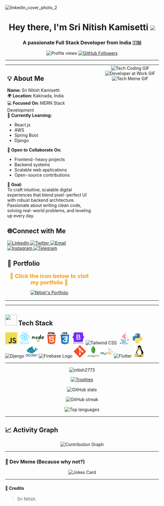 
![linkedin_cover_photo_2](https://github.com/user-attachments/assets/aefa7de5-f8a8-4422-a386-ca745837151e)
<!-- Profile Header Image -->


<h1 align="center">Hey there, I'm Sri Nitish Kamisetti <img src="https://raw.githubusercontent.com/MartinHeinz/MartinHeinz/master/wave.gif" width="30px"></h1>
<h3 align="center">A passionate Full Stack Developer from India 🇮🇳</h3>

<p align="center">
  <img src="https://komarev.com/ghpvc/?username=nitish2773&style=flat-square" alt="Profile views" />
  <a href="https://github.com/nitish2773?tab=followers"><img src="https://img.shields.io/github/followers/nitish2773?label=Follow&style=social" alt="GitHub Followers"></a>
</p>

---

<table style="border-collapse: collapse; width: 100%;">
  <tr>
    <td valign="top" width="60%" style="padding-right: 20px;">

## 💡 About Me

**Name:** Sri Nitish Kamisetti  
🌍 **Location:** Kakinada, India  
💻 **Focused On:** MERN Stack Development  
📖 **Currently Learning:**  
- React.js  
- AWS  
- Spring Boot  
- Django  

🤝 **Open to Collaborate On:**  
- Frontend-heavy projects  
- Backend systems  
- Scalable web applications  
- Open-source contributions  


🎯 **Goal:**  
To craft intuitive, scalable digital experiences that blend pixel-perfect UI with robust backend architecture. Passionate about writing clean code, solving real-world problems, and leveling up every day.

## 🌐Connect with Me

<p align="left">
  <a href="https://www.linkedin.com/in/sri-nitish-kamisetti/">
    <img src="https://cdn.jsdelivr.net/gh/devicons/devicon/icons/linkedin/linkedin-original.svg" alt="LinkedIn" height="30" width="40" />
  </a>
  
  <a href="https://twitter.com/your_username" target="_blank">
    <img src="https://cdn.jsdelivr.net/gh/devicons/devicon/icons/twitter/twitter-original.svg" alt="Twitter" height="30" width="40" />
  </a>
  
  <a href="mailto:nitishkamisetti123@gmail.com" target="_blank">
    <img src="https://img.icons8.com/fluency/48/000000/apple-mail.png" alt="Email" height="40" width="40" />
  </a>
  
  <a href="https://www.instagram.com/_nitish_2773" target="_blank">
    <img src="https://img.icons8.com/fluency/48/instagram-new.png" alt="Instagram" height="40" width="40" />
  </a>
  
<a href="https://t.me/Srinitish" target="_blank">
    <img src="https://img.icons8.com/color/48/telegram-app.png" alt="Telegram" height="40" width="40" />
  </a>
  
</p>

## 🚀 Portfolio

<p align="center">
  <strong style="font-size: 18px; color: #f39c12;">🔻 Click the icon below to visit my portfolio 🔻</strong>
</p>

<p align="center">
  <a href="https://srinitishportfolio.netlify.app/" target="_blank">
    <img src="https://mir-s3-cdn-cf.behance.net/project_modules/disp/945b0225337909.563440870421b.png" alt="Nitish's Portfolio" width="120px" height="120px" />
  </a>
</p>

   </td>
    <td valign="top" width="40%" style="text-align: center; padding-left: 20px;">
      <img src="https://media4.giphy.com/media/v1.Y2lkPTc5MGI3NjExeXNqN2JkMDlqcGxhcGdlcjZud3RmZmtmdTA2dGZ1NTc0dmZpbnI4dCZlcD12MV9pbnRlcm5hbF9naWZfYnlfaWQmY3Q9Zw/SWoSkN6DxTszqIKEqv/giphy.gif" width="100%" alt="Tech Coding GIF" style="max-height: 100%; object-fit: cover;">
      <img src="https://media4.giphy.com/media/v1.Y2lkPTc5MGI3NjExYjYyY3ZsZnQ5eGNoOXBzMnpoeDk5MGUzMXBscnZ2MHNzcnpzYjdiMiZlcD12MV9pbnRlcm5hbF9naWZfYnlfaWQmY3Q9Zw/pqMSyHmekA1Qe7Utp7/giphy.gif" width="100%" alt="Developer at Work GIF" style="max-height: 100%; object-fit: cover;">
      <img src="https://media0.giphy.com/media/v1.Y2lkPTc5MGI3NjExamhqMWF1cXhieG9pZHd0dDQ4YzB3d2ZpYmxrOWZvNHRkMnpiNGpmMSZlcD12MV9pbnRlcm5hbF9naWZfYnlfaWQmY3Q9Zw/YTzh3zw4mj1XpjjiIb/giphy.gif" width="100%" alt="Tech Meme GIF" style="max-height: 100%; object-fit: cover;">
    </td>
    </td>
  </tr>
</table>

---

<h2> <img src="https://media2.giphy.com/media/QssGEmpkyEOhBCb7e1/giphy.gif?cid=ecf05e47a0n3gi1bfqntqmob8g9aid1oyj2wr3ds3mg700bl&amp;rid=giphy.gif" width="38px" height="36px"> Tech Stack </h2>

<p align="left">
  
  <img src="https://raw.githubusercontent.com/devicons/devicon/master/icons/javascript/javascript-original.svg" alt="JavaScript" width="40" />
  
  <img src="https://raw.githubusercontent.com/devicons/devicon/master/icons/react/react-original-wordmark.svg" alt="React" width="40" />
  
  <img src="https://raw.githubusercontent.com/devicons/devicon/master/icons/nodejs/nodejs-original-wordmark.svg" alt="NodeJS" width="40" />
  
  <img src="https://raw.githubusercontent.com/devicons/devicon/master/icons/html5/html5-original-wordmark.svg" alt="HTML5" width="40" />
  
  <img src="https://raw.githubusercontent.com/devicons/devicon/master/icons/css3/css3-original-wordmark.svg" alt="CSS3" width="40" />
  
  <img src="https://raw.githubusercontent.com/devicons/devicon/master/icons/bootstrap/bootstrap-plain-wordmark.svg" alt="Bootstrap" width="40" />
  
  <img src="https://www.vectorlogo.zone/logos/tailwindcss/tailwindcss-icon.svg" alt="Tailwind CSS" width="40" />
  <img src="https://raw.githubusercontent.com/devicons/devicon/master/icons/java/java-original.svg" alt="Java" width="40" />
  <img src="https://raw.githubusercontent.com/devicons/devicon/master/icons/python/python-original.svg" alt="Python" width="40" />
  <img src="https://cdn.worldvectorlogo.com/logos/django.svg" alt="Django" width="40" />
  <img src="https://raw.githubusercontent.com/devicons/devicon/master/icons/docker/docker-original-wordmark.svg" alt="Docker" width="40" />
  <img src="https://firebase.google.com/downloads/brand-guidelines/PNG/logo-logomark.png" alt="Firebase Logo" width="40">
  <img src="https://raw.githubusercontent.com/devicons/devicon/master/icons/git/git-original.svg" alt="Git" width="40" />
  <img src="https://raw.githubusercontent.com/devicons/devicon/master/icons/mongodb/mongodb-original-wordmark.svg" alt="MongoDB" width="40" />
  <img src="https://raw.githubusercontent.com/devicons/devicon/master/icons/mysql/mysql-original-wordmark.svg" alt="MySQL" width="40" />
  <img src="https://www.vectorlogo.zone/logos/flutterio/flutterio-icon.svg" alt="Flutter" width="40" />
  <img src="https://raw.githubusercontent.com/devicons/devicon/master/icons/linux/linux-original.svg" alt="Linux" width="40" />
</p>

---
<!-- Profile views -->
<p align="center">
  <img src="https://komarev.com/ghpvc/?username=nitish2773&label=Profile%20views&color=0e75b6&style=flat" alt="nitish2773" />
</p>

<!-- GitHub trophies -->
<p align="center">
  <a href="https://github.com/ryo-ma/github-profile-trophy">
    <img src="https://github-profile-trophy.vercel.app/?username=nitish2773" alt="Trophies" />
  </a>
</p>

<!-- GitHub stats -->
<p align="center">
  <img align="center" src="https://github-readme-stats.vercel.app/api?username=nitish2773&show_icons=true&locale=en" alt="GitHub stats" />
</p>

<!-- GitHub streak -->
<p align="center">
  <img align="center" src="https://github-readme-streak-stats.herokuapp.com/?user=nitish2773" alt="GitHub streak" />
</p>

<!-- Top languages -->
<p align="center">
  <img align="center" src="https://github-readme-stats.vercel.app/api/top-langs?username=nitish2773&show_icons=true&locale=en&layout=compact" alt="Top languages" />
</p>

---


## 📈 Activity Graph

<p align="center">
  <img src="https://github-readme-activity-graph.vercel.app/graph?username=nitish2773&theme=tokyo-night" alt="Contribution Graph" />
</p>

---

### 🤣 Dev Meme (Because why not?)

<p align="center">
  <img src="https://readme-jokes.vercel.app/api?theme=dark" alt="Jokes Card">
</p>

---

#### 📌 Credits

> Sri Nitish.

